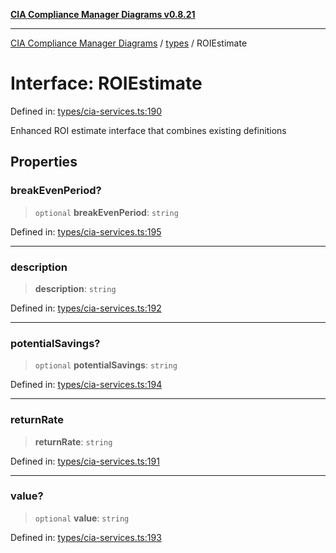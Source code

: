 [**CIA Compliance Manager Diagrams v0.8.21**](../../README.md)

***

[CIA Compliance Manager Diagrams](../../modules.md) / [types](../README.md) / ROIEstimate

# Interface: ROIEstimate

Defined in: [types/cia-services.ts:190](https://github.com/Hack23/cia-compliance-manager/blob/689e67e40bb6afe811128d672a0d7dd5fcbdaea5/src/types/cia-services.ts#L190)

Enhanced ROI estimate interface that combines existing definitions

## Properties

### breakEvenPeriod?

> `optional` **breakEvenPeriod**: `string`

Defined in: [types/cia-services.ts:195](https://github.com/Hack23/cia-compliance-manager/blob/689e67e40bb6afe811128d672a0d7dd5fcbdaea5/src/types/cia-services.ts#L195)

***

### description

> **description**: `string`

Defined in: [types/cia-services.ts:192](https://github.com/Hack23/cia-compliance-manager/blob/689e67e40bb6afe811128d672a0d7dd5fcbdaea5/src/types/cia-services.ts#L192)

***

### potentialSavings?

> `optional` **potentialSavings**: `string`

Defined in: [types/cia-services.ts:194](https://github.com/Hack23/cia-compliance-manager/blob/689e67e40bb6afe811128d672a0d7dd5fcbdaea5/src/types/cia-services.ts#L194)

***

### returnRate

> **returnRate**: `string`

Defined in: [types/cia-services.ts:191](https://github.com/Hack23/cia-compliance-manager/blob/689e67e40bb6afe811128d672a0d7dd5fcbdaea5/src/types/cia-services.ts#L191)

***

### value?

> `optional` **value**: `string`

Defined in: [types/cia-services.ts:193](https://github.com/Hack23/cia-compliance-manager/blob/689e67e40bb6afe811128d672a0d7dd5fcbdaea5/src/types/cia-services.ts#L193)
